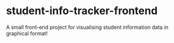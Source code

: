 # student-info-tracker-frontend

A small front-end project for visualising student information data in graphical format!
